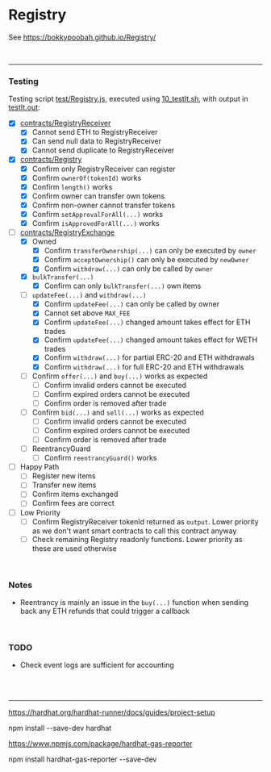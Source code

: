 # Registry

See https://bokkypoobah.github.io/Registry/

<br />

---

### Testing

Testing script [test/Registry.js](test/Registry.js), executed using [10_testIt.sh](10_testIt.sh), with output in [testIt.out](testIt.out):

* [x] [contracts/RegistryReceiver](contracts/Registry.sol)
  * [x] Cannot send ETH to RegistryReceiver
  * [x] Can send null data to RegistryReceiver
  * [x] Cannot send duplicate to RegistryReceiver
* [x] [contracts/Registry](contracts/Registry.sol)
  * [x] Confirm only RegistryReceiver can register
  * [x] Confirm `ownerOf(tokenId)` works
  * [x] Confirm `length()` works
  * [x] Confirm owner can transfer own tokens
  * [x] Confirm non-owner cannot transfer tokens
  * [x] Confirm `setApprovalForAll(...)` works
  * [x] Confirm `isApprovedForAll(...)` works
* [ ] [contracts/RegistryExchange](contracts/RegistryExchange.sol)
  * [x] Owned
    * [x] Confirm `transferOwnership(...)` can only be executed by `owner`
    * [x] Confirm `acceptOwnership()` can only be executed by `newOwner`
    * [x] Confirm `withdraw(...)` can only be called by `owner`
  * [x] `bulkTransfer(...)`
    * [x] Confirm can only `bulkTransfer(...)` own items
  * [ ] `updateFee(...)` and `withdraw(...)`
    * [x] Confirm `updateFee(...)` can only be called by owner
    * [x] Cannot set above `MAX_FEE`
    * [x] Confirm `updateFee(...)` changed amount takes effect for ETH trades
    * [x] Confirm `updateFee(...)` changed amount takes effect for WETH trades
    * [x] Confirm `withdraw(...)` for partial ERC-20 and ETH withdrawals
    * [x] Confirm `withdraw(...)` for full ERC-20 and ETH withdrawals
  * [ ] Confirm `offer(...)` and `buy(...)` works as expected
    * [ ] Confirm invalid orders cannot be executed
    * [ ] Confirm expired orders cannot be executed
    * [ ] Confirm order is removed after trade
  * [ ] Confirm `bid(...)` and `sell(...)` works as expected
    * [ ] Confirm invalid orders cannot be executed
    * [ ] Confirm expired orders cannot be executed
    * [ ] Confirm order is removed after trade
  * [ ] ReentrancyGuard
    * [ ] Confirm `reentrancyGuard()` works
* [ ] Happy Path
  * [ ] Register new items
  * [ ] Transfer new items
  * [ ] Confirm items exchanged
  * [ ] Confirm fees are correct
* [ ] Low Priority
  * [ ] Confirm RegistryReceiver tokenId returned as `output`. Lower priority as we don't want smart contracts to call this contract anyway
  * [ ] Check remaining Registry readonly functions. Lower priority as these are used otherwise

<br />

### Notes

* Reentrancy is mainly an issue in the `buy(...)` function when sending back any ETH refunds that could trigger a callback

<br />

### TODO

* Check event logs are sufficient for accounting

<br />

<br />

---

https://hardhat.org/hardhat-runner/docs/guides/project-setup

npm install --save-dev hardhat

https://www.npmjs.com/package/hardhat-gas-reporter

npm install hardhat-gas-reporter --save-dev
